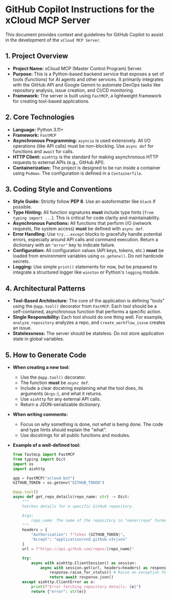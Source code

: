 # GitHub Copilot Instructions for the xCloud MCP Server

This document provides context and guidelines for GitHub Copilot to assist in the development of the `xCloud MCP Server`.

## 1. Project Overview

- **Project Name:** xCloud MCP (Master Control Program) Server.
- **Purpose:** This is a Python-based backend service that exposes a set of tools (functions) for AI agents and other services. It primarily integrates with the GitHub API and Google Gemini to automate DevOps tasks like repository analysis, issue creation, and CI/CD monitoring.
- **Framework:** The server is built using `FastMCP`, a lightweight framework for creating tool-based applications.

## 2. Core Technologies

- **Language:** Python 3.11+
- **Framework:** `FastMCP`
- **Asynchronous Programming:** `asyncio` is used extensively. All I/O operations (like API calls) must be non-blocking. Use `async def` for functions and `await` for calls.
- **HTTP Client:** `aiohttp` is the standard for making asynchronous HTTP requests to external APIs (e.g., GitHub API).
- **Containerization:** The project is designed to be run inside a container using `Podman`. The configuration is defined in a `Containerfile`.

## 3. Coding Style and Conventions

- **Style Guide:** Strictly follow **PEP 8**. Use an autoformatter like `black` if possible.
- **Type Hinting:** All function signatures **must** include type hints (`from typing import ...`). This is critical for code clarity and maintainability.
- **Asynchronous Functions:** All functions that perform I/O (network requests, file system access) **must** be defined with `async def`.
- **Error Handling:** Use `try...except` blocks to gracefully handle potential errors, especially around API calls and command execution. Return a dictionary with an `"error"` key to indicate failure.
- **Configuration:** All configuration values (API keys, tokens, etc.) **must** be loaded from environment variables using `os.getenv()`. Do not hardcode secrets.
- **Logging:** Use simple `print()` statements for now, but be prepared to integrate a structured logger like `winston` or Python's `logging` module.

## 4. Architectural Patterns

- **Tool-Based Architecture:** The core of the application is defining "tools" using the `@app.tool()` decorator from `FastMCP`. Each tool should be a self-contained, asynchronous function that performs a specific action.
- **Single Responsibility:** Each tool should do one thing well. For example, `analyze_repository` analyzes a repo, and `create_workflow_issue` creates an issue.
- **Statelessness:** The server should be stateless. Do not store application state in global variables.

## 5. How to Generate Code

- **When creating a new tool:**
  - Use the `@app.tool()` decorator.
  - The function **must** be `async def`.
  - Include a clear docstring explaining what the tool does, its arguments (`Args:`), and what it returns.
  - Use `aiohttp` for any external API calls.
  - Return a JSON-serializable dictionary.

- **When writing comments:**
  - Focus on *why* something is done, not *what* is being done. The code and type hints should explain the "what".
  - Use docstrings for all public functions and modules.

- **Example of a well-defined tool:**

  ```python
  from fastmcp import FastMCP
  from typing import Dict
  import os
  import aiohttp

  app = FastMCP("xcloud-bot")
  GITHUB_TOKEN = os.getenv("GITHUB_TOKEN")

  @app.tool()
  async def get_repo_details(repo_name: str) -> Dict:
      """
      Fetches details for a specific GitHub repository.

      Args:
          repo_name: The name of the repository in "owner/repo" format.
      """
      headers = {
          "Authorization": f"token {GITHUB_TOKEN}",
          "Accept": "application/vnd.github.v3+json"
      }
      url = f"https://api.github.com/repos/{repo_name}"

      try:
          async with aiohttp.ClientSession() as session:
              async with session.get(url, headers=headers) as response:
                  response.raise_for_status() # Raise an exception for bad status codes
                  return await response.json()
      except aiohttp.ClientError as e:
          print(f"Error fetching repository details: {e}")
          return {"error": str(e)}
  ```
